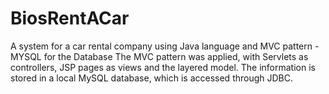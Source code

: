 # BiosRentACar
A system for a car rental company using Java language and MVC pattern - MYSQL for the Database
The MVC pattern was applied, with Servlets as controllers, JSP pages as views and the
layered model.
The information is stored in a local MySQL database, which is accessed through JDBC.
